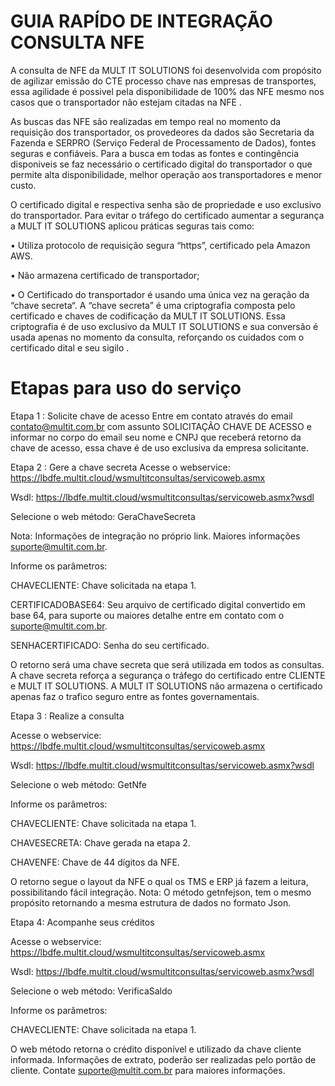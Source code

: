 # GUIA RAPÍDO DE INTEGRAÇÃO CONSULTA NFE

A consulta de NFE da MULT IT SOLUTIONS foi desenvolvida com propósito de agilizar emissão do CTE processo chave nas empresas de transportes, essa agilidade é possivel pela disponibilidade de 100% das NFE mesmo nos casos que o transportador não estejam citadas na NFE . 

As buscas das NFE são realizadas em tempo real no momento da requisição dos transportador, os provedeores da dados são Secretaria da Fazenda e SERPRO (Serviço Federal de Processamento de Dados), fontes seguras e confiáveis. Para a busca em todas as fontes e contingência disponiveis se faz necessário o certificado digital do transportador o que permite alta disponibilidade, melhor operação aos transportadores e menor custo. 

O certificado digital e respectiva senha são de propriedade e uso exclusivo do transportador. Para evitar o tráfego do certificado aumentar a segurança a MULT IT SOLUTIONS aplicou práticas seguras tais como:

•	Utiliza protocolo de requisição segura “https”, certificado pela Amazon AWS. 

•	Não armazena certificado de transportador;

•	O Certificado do transportador é usando uma única vez na geração da “chave secreta“. A “chave secreta” é uma criptografia composta pelo certificado e chaves de codificação da MULT IT SOLUTIONS. Essa criptografia é de uso exclusivo da MULT IT SOLUTIONS e sua conversão é usada apenas no momento da consulta, reforçando os cuidados com o certificado dital e seu sigilo .

# Etapas para uso do serviço

Etapa 1 : Solicite chave de acesso
Entre em contato através do email contato@multit.com.br com assunto SOLICITAÇÃO CHAVE DE ACESSO e informar no corpo do email seu nome e CNPJ que receberá retorno da chave de acesso, essa chave é de uso exclusiva da empresa solicitante.

Etapa 2 : Gere a chave secreta
Acesse o webservice: https://lbdfe.multit.cloud/wsmultitconsultas/servicoweb.asmx

Wsdl: https://lbdfe.multit.cloud/wsmultitconsultas/servicoweb.asmx?wsdl

Selecione o web método: GeraChaveSecreta

Nota: Informações de integração no próprio link. Maiores informações suporte@multit.com.br.

Informe os parâmetros:

CHAVECLIENTE: Chave solicitada na etapa 1.

CERTIFICADOBASE64: Seu arquivo de certificado digital convertido em base 64, para suporte ou maiores detalhe entre em contato com o suporte@multit.com.br.

SENHACERTIFICADO: Senha do seu certificado.

O retorno será uma chave secreta que será utilizada em todos as consultas. A chave secreta reforça a segurança o tráfego do certificado entre CLIENTE e MULT IT SOLUTIONS. A MULT IT SOLUTIONS não armazena o certificado apenas faz o trafico seguro entre as fontes governamentais.

Etapa 3 : Realize a consulta

Acesse o webservice: https://lbdfe.multit.cloud/wsmultitconsultas/servicoweb.asmx

Wsdl: https://lbdfe.multit.cloud/wsmultitconsultas/servicoweb.asmx?wsdl

Selecione o web método: GetNfe

Informe os parâmetros:

CHAVECLIENTE: Chave solicitada na etapa 1.

CHAVESECRETA: Chave gerada na etapa 2.

CHAVENFE: Chave de 44 dígitos da NFE.

O retorno segue o layout da NFE o qual os TMS e ERP já fazem a leitura, possibilitando fácil integração. 
Nota: O método getnfejson, tem o mesmo propósito retornando a mesma estrutura de dados no formato Json.

Etapa 4: Acompanhe seus créditos

Acesse o webservice: https://lbdfe.multit.cloud/wsmultitconsultas/servicoweb.asmx

Wsdl: https://lbdfe.multit.cloud/wsmultitconsultas/servicoweb.asmx?wsdl

Selecione o web método: VerificaSaldo

Informe os parâmetros:

CHAVECLIENTE: Chave solicitada na etapa 1.

O web método retorna o crédito disponível e utilizado da chave cliente informada. Informações de extrato, poderão ser realizadas pelo portão de cliente. Contate suporte@multit.com.br para maiores informações.

